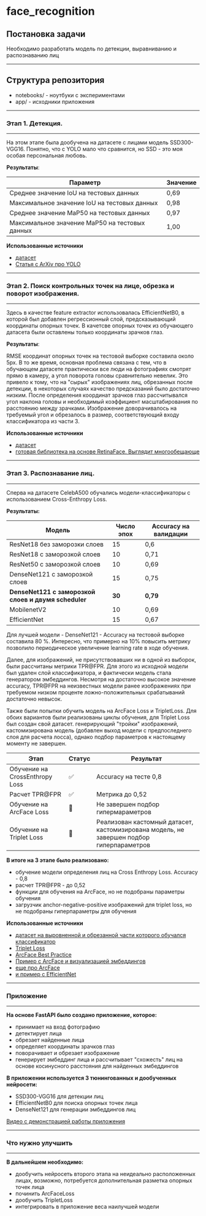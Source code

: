 # face_recognition

## Постановка задачи

Необходимо разработать модель по детекции, выравниванию и распознаванию лиц
____________

## Структура репозитория

- notebooks/ - ноутбуки с экспериментами
- app/ - исходники приложения

-----
### Этап 1. Детекция.
-------

На этом этапе была дообучена на датасете с лицами модель SSD300-VGG16. Понятно, что с YOLO мало что сравнится, но SSD - это моя особая персональная любовь. 

**Результаты**:

|Параметр|Значение|
|--|--|
|Среднее значение IoU на тестовых данных|0,69|
|Максимальное значение IoU на тестовых данных|0,98|
|Среднее значение MaP50 на тестовых данных|0,97|
|Максимальное значение MaP50 на тестовых данных|1,00|

**Использованные источники**

- [датасет](https://www.kaggle.com/datasets/sbaghbidi/human-faces-object-detection)
- [Статья с ArXiv про YOLO](https://arxiv.org/pdf/2105.12931.pdf)
-----
### Этап 2. Поиск контрольных точек на лице, обрезка и поворот изображения.
-------

Здесь в качестве feature extractor использовалась EfficientNetB0, в которой был добавлен регрессионный слой, предсказывающий координаты опорных точек. В качетсве опорных точек из обучающего датасета были оставлены только координаты зрачков глаз.  

**Результаты**:

RMSE координат опорных точек на тестовой выборке составила около 5px.
В то же время, основная проблема связана с тем, что в обучающем датасете практически все люди на фотографиях смотрят прямо в камеру, а угол поворота головы сравнительно невелик. Это привело к тому, что на "сырых" изображениях лиц, обрезанных после детекции, в некоторых случаях качество предсказаний было достаточно низким. После определения координат зрачков глаз рассчитывался угол наклона головы и необходимый коэффициент масштабирования по расстоянию между зрачками. Изображение доворачивалось на требуемый угол и обрезалось в размер, соответствующий входу классификатора из части 3.

**Использованные источники**

- [датасет](https://www.kaggle.com/datasets/nagasai524/facial-keypoint-detection)
- [готовая библиотека на основе RetinaFace. Выглядит многообещающе](https://github.com/mantasu/face-crop-plus/tree/main)
------

### Этап 3. Распознавание лиц.
------

Сперва на датасете CelebA500 обучались модели-классификаторы с использованием Cross-Enthropy Loss. 

**Результаты:**

|**Модель**|**Число эпох**|**Accuracy на валидации**|
|--|--|--|
|ResNet18 без заморозки слоев|15|0,6|
|ResNet18 с заморозкой слоев|10|0,71|
|ResNet50 с заморозкой слоев|10|0,69|
|DenseNet121 с заморозкой слоев|15|0,75|
|**DenseNet121 с заморозкой слоев и двумя scheduler**|**30**|**0,79**|
|MobilenetV2|10|0,69|
|EfficientNet|15|0,67|

Для лучшей модели - DenseNet121 - Accuracy на тестовой выборке составила 80 %. Интересно, что примерно на 10% повысить метрику позволило периодическое увеличение learning rate в ходе обучения.

Далее, для изображений, не присутствовавших ни в одной из выборок, были рассчитаны метрики TPR@FPR. Для этого из исходной модели был удален слой классификатора, и фактически модель стала генератором эмбеддингов. Несмотря на достаточно высокое значение accuracy, TPR@FPR на неизвестных модели ранее изображениях при требуемом низком проценте ложно-положительных срабатываний достаточно невысок. 

Также были попытки обучить модель на ArcFace Loss и TripletLoss. Для обоих вариантов были реализованы циклы обучения, для Triplet Loss был создан свой датасет. генерирующий "тройки" изображений, кастомизирована модель (добавлен выход модели с предпоследнего слоя для расчета лосса), однако подбор параметров к настоящему моменту не завершен. 


|Этап |Статус |Результат|
|--|--|--|
|Обучение на CrossEnthropy Loss| ✅ | Accuracy на тесте 0,8| 
|Расчет TPR@FPR| ✅ | Метрика до 0,52|
|Обучение на ArcFace Loss|🔄| Не завершен подбор гипермараметров|
|Обучение на Triplet Loss|🔄| Реализован кастомный датасет, кастомизирована модель, не завершен подбор гиперпараметров|



**В итоге на 3 этапе было реализовано:**

- обучение модели определения лиц на Cross Enthropy Loss. Accuracy - 0,8
- расчет TPR@FPR - до 0,52
- функции для обучения на ArcFace, но не подобраны параметры обучения
- загрузчик anchor-negative-positive изображений для triplet loss, но не подобраны гиперпараметры для обучения

**Использованные источники**

- [датасет на выровненной и обрезанной части которого обучался классификатор](https://mmlab.ie.cuhk.edu.hk/projects/CelebA.html)
- [Triplet Loss](https://www.kaggle.com/code/hirotaka0122/triplet-loss-with-pytorch)
- [ArcFace Best Practice](https://github.com/deepinsight/insightface/tree/master)
- [Пример с ArcFace и визуализацией эмбеддингов](https://www.kaggle.com/code/nanguyen/arcface-loss)
- [еще про ArcFace](https://shubham-shinde.github.io/blogs/arcface/)
- [и пример с EfficientNet](https://www.kaggle.com/code/zaccheroni/pytorch-efficientnet-arcface-training)
  
-------
### Приложение
-------

**На основе FastAPI было создано приложение, которое:**

- принимает на вход фотографию
- детектирует лица
- обрезает найденные лица
- определяет координаты зрачков глаз
- поворачивает и обрезает изображение
- генерирует эмбеддинг лица и рассчитывает "схожесть" лиц на основе косинусного расстояния для найденных эмбеддингов

**В приложении используется 3 тюнингованных и дообученных нейросети:**

- SSD300-VGG16 для детекции лиц
- EfficientNetB0 для поиска опорных точек лица
- DenseNet121 для генерации эмбеддингов лиц

[Видео с демонстрацией работы приложения](https://drive.google.com/file/d/13PsKxWEe_iHTDoX6LVeKNPN2uyytmX5Z/view?usp=drive_link)

-----
### Что нужно улучшить
----
**В дальнейшем необходимо:**

- дообучить нейросеть второго этапа на неидеально расположенных лицах, возможно, потребуется дополнительная разметка опорных точек лица
- починить ArcFaceLoss
- дообучить TripletLoss
- интегрировать в приложение веса наилучшей модели
